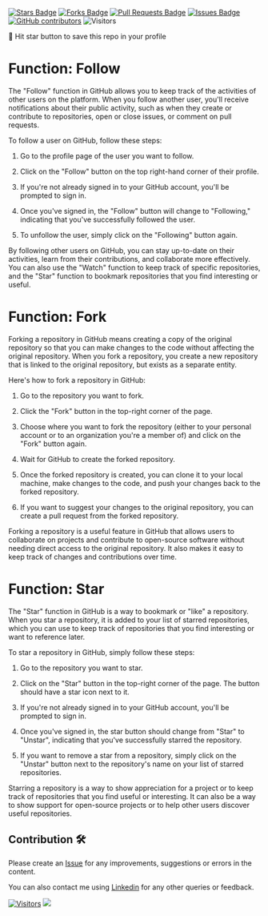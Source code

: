 <a href="https://github.com/drshahizan/learn-github/stargazers"><img src="https://img.shields.io/github/stars/drshahizan/learn-github" alt="Stars Badge"/></a>
<a href="https://github.com/drshahizan/learn-github/network/members"><img src="https://img.shields.io/github/forks/drshahizan/learn-github" alt="Forks Badge"/></a>
<a href="https://github.com/drshahizan/learn-github/pulls"><img src="https://img.shields.io/github/issues-pr/drshahizan/learn-github" alt="Pull Requests Badge"/></a>
<a href="https://github.com/drshahizan/learn-github/issues"><img src="https://img.shields.io/github/issues/drshahizan/learn-github" alt="Issues Badge"/></a>
<a href="https://github.com/drshahizan/learn-github/graphs/contributors"><img alt="GitHub contributors" src="https://img.shields.io/github/contributors/drshahizan/learn-github?color=2b9348"></a>
![Visitors](https://api.visitorbadge.io/api/visitors?path=https%3A%2F%2Fgithub.com%2Fdrshahizan%2Flearn-github&labelColor=%23d9e3f0&countColor=%23697689&style=flat)

🌟 Hit star button to save this repo in your profile

# Function: Follow
The "Follow" function in GitHub allows you to keep track of the activities of other users on the platform. When you follow another user, you'll receive notifications about their public activity, such as when they create or contribute to repositories, open or close issues, or comment on pull requests.

To follow a user on GitHub, follow these steps:

1. Go to the profile page of the user you want to follow.

2. Click on the "Follow" button on the top right-hand corner of their profile.

3. If you're not already signed in to your GitHub account, you'll be prompted to sign in.

4. Once you've signed in, the "Follow" button will change to "Following," indicating that you've successfully followed the user.

5. To unfollow the user, simply click on the "Following" button again.

By following other users on GitHub, you can stay up-to-date on their activities, learn from their contributions, and collaborate more effectively. You can also use the "Watch" function to keep track of specific repositories, and the "Star" function to bookmark repositories that you find interesting or useful.

# Function: Fork

Forking a repository in GitHub means creating a copy of the original repository so that you can make changes to the code without affecting the original repository. When you fork a repository, you create a new repository that is linked to the original repository, but exists as a separate entity.

Here's how to fork a repository in GitHub:

1. Go to the repository you want to fork.

2. Click the "Fork" button in the top-right corner of the page.

3. Choose where you want to fork the repository (either to your personal account or to an organization you're a member of) and click on the "Fork" button again.

4. Wait for GitHub to create the forked repository.

5. Once the forked repository is created, you can clone it to your local machine, make changes to the code, and push your changes back to the forked repository.

6. If you want to suggest your changes to the original repository, you can create a pull request from the forked repository.

Forking a repository is a useful feature in GitHub that allows users to collaborate on projects and contribute to open-source software without needing direct access to the original repository. It also makes it easy to keep track of changes and contributions over time.

# Function: Star

The "Star" function in GitHub is a way to bookmark or "like" a repository. When you star a repository, it is added to your list of starred repositories, which you can use to keep track of repositories that you find interesting or want to reference later.

To star a repository in GitHub, simply follow these steps:

1. Go to the repository you want to star.

2. Click on the "Star" button in the top-right corner of the page. The button should have a star icon next to it.

3. If you're not already signed in to your GitHub account, you'll be prompted to sign in.

4. Once you've signed in, the star button should change from "Star" to "Unstar", indicating that you've successfully starred the repository.

5. If you want to remove a star from a repository, simply click on the "Unstar" button next to the repository's name on your list of starred repositories.

Starring a repository is a way to show appreciation for a project or to keep track of repositories that you find useful or interesting. It can also be a way to show support for open-source projects or to help other users discover useful repositories.


## Contribution 🛠️
Please create an [Issue](https://github.com/drshahizan/learn-github/issues) for any improvements, suggestions or errors in the content.

You can also contact me using [Linkedin](https://www.linkedin.com/in/drshahizan/) for any other queries or feedback.

[![Visitors](https://api.visitorbadge.io/api/visitors?path=https%3A%2F%2Fgithub.com%2Fdrshahizan&labelColor=%23697689&countColor=%23555555&style=plastic)](https://visitorbadge.io/status?path=https%3A%2F%2Fgithub.com%2Fdrshahizan)
![](https://hit.yhype.me/github/profile?user_id=81284918)

